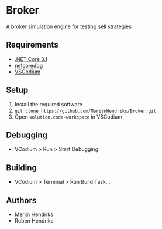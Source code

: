 # Broker

A broker simulation engine for testing sell strategies

## Requirements

- [.NET Core 3.1](https://docs.microsoft.com/en-us/dotnet/core/install)
- [netcoredbg](https://github.com/Samsung/netcoredbg/releases/latest)
- [VSCodium](https://github.com/VSCodium/vscodium/releases/latest)

## Setup

1. Install the required software
2. `git clone https://github.com/MerijnHendriks/Broker.git`
3. Open `solution.code-workspace` in VSCodium

## Debugging

- VCodium > Run > Start Debugging

## Building

- VCodium > Terminal > Run Build Task...

## Authors

- Merijn Hendriks
- Ruben Hendriks
